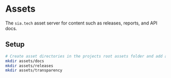 # Assets

The `sia.tech` asset server for content such as releases, reports, and API docs.

## Setup

```sh
# Create asset directories in the projects root assets folder and add any test assets
mkdir assets/docs
mkdir assets/releases
mkdir assets/transparency
```
